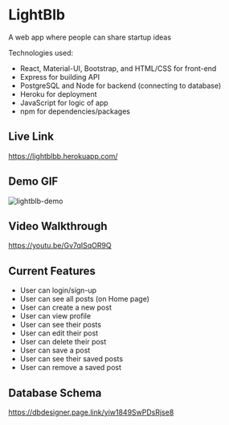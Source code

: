 # LightBlb
A web app where people can share startup ideas

Technologies used:
* React, Material-UI, Bootstrap, and HTML/CSS for front-end
* Express for building API
* PostgreSQL and Node for backend (connecting to database)
* Heroku for deployment
* JavaScript for logic of app
* npm for dependencies/packages

## Live Link
https://lightblbb.herokuapp.com/

## Demo GIF
![lightblb-demo](https://user-images.githubusercontent.com/72715781/111216066-2ad0a100-8591-11eb-9168-ee0957711969.gif)

## Video Walkthrough
https://youtu.be/Gv7qISqOR9Q

## Current Features
* User can login/sign-up
* User can see all posts (on Home page)
* User can create a new post
* User can view profile
* User can see their posts
* User can edit their post
* User can delete their post
* User can save a post
* User can see their saved posts
* User can remove a saved post

## Database Schema
https://dbdesigner.page.link/yiw1849SwPDsRjse8
